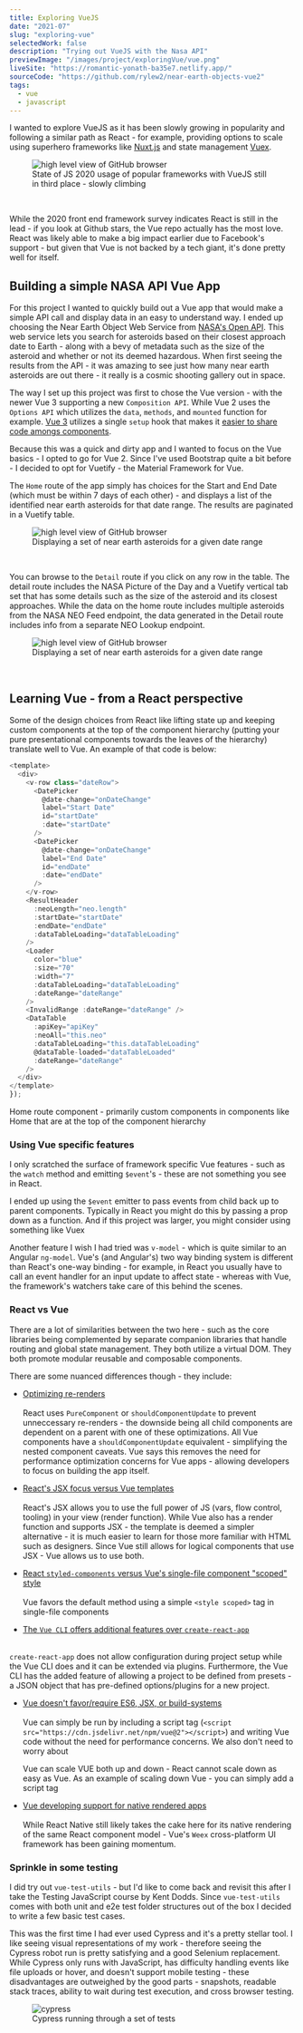 ```yaml
---
title: Exploring VueJS
date: "2021-07"
slug: "exploring-vue"
selectedWork: false
description: "Trying out VueJS with the Nasa API"
previewImage: "/images/project/exploringVue/vue.png"
liveSite: "https://romantic-yonath-ba35e7.netlify.app/"
sourceCode: "https://github.com/rylew2/near-earth-objects-vue2"
tags:
  - vue
  - javascript
---
```


I wanted to explore VueJS as it has been slowly growing in popularity and following a similar path as React - for example, providing options to scale using superhero frameworks like <a href="https://nuxtjs.org/">Nuxt.js</a> and state management <a href="https://vuex.vuejs.org/">Vuex</a>.

<figure class="image">
  <Image src="/images/project/exploringVue/comparison.png" alt="high level view of GitHub browser">
  <figcaption>State of JS 2020 usage of popular frameworks with VueJS still in third place - slowly climbing</figcaption>
</figure>
<br />

While the 2020 front end framework survey indicates React is still in the lead - if you look at Github stars, the Vue repo actually has the most love. React was likely able to make a big impact earlier due to Facebook's support - but given that Vue is not backed by a tech giant, it's done pretty well for itself.

## Building a simple NASA API Vue App

For this project I wanted to quickly build out a Vue app that would make a simple API call and display data in an easy to understand way. I ended up choosing the Near Earth Object Web Service from <a href="https://api.nasa.gov/">NASA's Open API</a>. This web service lets you search for asteroids based on their closest approach date to Earth - along with a bevy of metadata such as the size of the asteroid and whether or not its deemed hazardous. When first seeing the results from the API - it was amazing to see just how many near earth asteroids are out there - it really is a cosmic shooting gallery out in space.

The way I set up this project was first to chose the Vue version - with the newer Vue 3 supporting a new `Composition API`. While Vue 2 uses the `Options API` which utilizes the `data`, `methods`, and `mounted` function for example. <a href="https://markus.oberlehner.net/blog/vue-3-composition-api-vs-options-api/">Vue 3</a> utilizes a single `setup` hook that makes it <a href="https://markus.oberlehner.net/blog/vue-3-composition-api-vs-options-api/">easier to share code amongs components</a>.

Because this was a quick and dirty app and I wanted to focus on the Vue basics - I opted to go for Vue 2. Since I've used Bootstrap quite a bit before - I decided to opt for Vuetify - the Material Framework for Vue.

The `Home` route of the app simply has choices for the Start and End Date (which must be within 7 days of each other) - and displays a list of the identified near earth asteroids for that date range. The results are paginated in a Vuetify table.

<figure class="image">
  <Image src="/images/project/exploringVue/home.png" alt="high level view of GitHub browser">
  <figcaption>Displaying a set of near earth asteroids for a given date range</figcaption>
</figure>
<br />

You can browse to the `Detail` route if you click on any row in the table. The detail route includes the NASA Picture of the Day and a Vuetify vertical tab set that has some details such as the size of the asteroid and its closest approaches. While the data on the home route includes multiple asteroids from the NASA NEO Feed endpoint, the data generated in the Detail route includes info from a separate NEO Lookup endpoint.

<figure class="image">
  <Image src="/images/project/exploringVue/detail.png" alt="high level view of GitHub browser">
  <figcaption>Displaying a set of near earth asteroids for a given date range</figcaption>
</figure>
<br />

## Learning Vue - from a React perspective

Some of the design choices from React like lifting state up and keeping custom components at the top of the component hierarchy (putting your pure presentational components towards the leaves of the hierarchy) translate well to Vue. An example of that code is below:

```js
<template>
  <div>
    <v-row class="dateRow">
      <DatePicker
        @date-change="onDateChange"
        label="Start Date"
        id="startDate"
        :date="startDate"
      />
      <DatePicker
        @date-change="onDateChange"
        label="End Date"
        id="endDate"
        :date="endDate"
      />
    </v-row>
    <ResultHeader
      :neoLength="neo.length"
      :startDate="startDate"
      :endDate="endDate"
      :dataTableLoading="dataTableLoading"
    />
    <Loader
      color="blue"
      :size="70"
      :width="7"
      :dataTableLoading="dataTableLoading"
      :dateRange="dateRange"
    />
    <InvalidRange :dateRange="dateRange" />
    <DataTable
      :apiKey="apiKey"
      :neoAll="this.neo"
      :dataTableLoading="this.dataTableLoading"
      @dataTable-loaded="dataTableLoaded"
      :dateRange="dateRange"
    />
  </div>
</template>
});
```

  <figcaption>Home route component - primarily custom components in components like Home that are at the top of the component hierarchy</figcaption>

### Using Vue specific features

I only scratched the surface of framework specific Vue features - such as the `watch` method and emitting `$event`'s - these are not something you see in React.

I ended up using the `$event` emitter to pass events from child back up to parent components. Typically in React you might do this by passing a prop down as a function. And if this project was larger, you might consider using something like Vuex

Another feature I wish I had tried was `v-model` - which is quite similar to an Angular `ng-model`. Vue's (and Angular's) two way binding system is different than React's one-way binding - for example, in React you usually have to call an event handler for an input update to affect state - whereas with Vue, the framework's watchers take care of this behind the scenes.

### React vs Vue

There are a lot of similarities between the two here - such as the core libraries being complemented by separate companion libraries that handle routing and global state management. They both utilize a virtual DOM. They both promote modular reusable and composable components.

There are some nuanced differences though - they include:

- <u>Optimizing re-renders</u> <br /><br />
  React uses `PureComponent` or `shouldComponentUpdate` to prevent unneccessary re-renders - the downside being all child components are dependent on a parent with one of these optimizations. All Vue components have a `shouldComponentUpdate` equivalent - simplifying the nested component caveats. Vue says this removes the need for performance optimization concerns for Vue apps - allowing developers to focus on building the app itself.

- <u>React's JSX focus versus Vue templates</u><br /><br />
  React's JSX allows you to use the full power of JS (vars, flow control, tooling) in your view (render function). While Vue also has a render function and supports JSX - the template is deemed a simpler alternative - it is much easier to learn for those more familiar with HTML such as designers. Since Vue still allows for logical components that use JSX - Vue allows us to use both.

- <u>React `styled-components` versus Vue's single-file component "scoped" style</u><br /><br />
  Vue favors the default method using a simple `<style scoped>` tag in single-file components

- <u>The `Vue CLI` offers additional features over `create-react-app`</u><br /><br />

`create-react-app` does not allow configuration during project setup while the Vue CLI does and it can be extended via plugins. Furthermore, the Vue CLI has the added feature of allowing a project to be defined from presets - a JSON object that has pre-defined options/plugins for a new project.

- <u>Vue doesn't favor/require ES6, JSX, or build-systems</u><br /><br />
  Vue can simply be run by including a script tag (`<script src="https://cdn.jsdelivr.net/npm/vue@2"></script>`) and writing Vue code without the need for performance concerns. We also don't need to worry about

  Vue can scale VUE both up and down - React cannot scale down as easy as Vue. As an example of scaling down Vue - you can simply add a script tag

- <u>Vue developing support for native rendered apps</u><br /><br />
  While React Native still likely takes the cake here for its native rendering of the same React component model - Vue's `Weex` cross-platform UI framework has been gaining momentum.

### Sprinkle in some testing

I did try out `vue-test-utils` - but I'd like to come back and revisit this after I take the Testing JavaScript course by Kent Dodds. Since `vue-test-utils` comes with both unit and e2e test folder structures out of the box I decided to write a few basic test cases.

This was the first time I had ever used Cypress and it's a pretty stellar tool. I like seeing visual representations of my work - therefore seeing the Cypress robot run is pretty satisfying and a good Selenium replacement. While Cypress only runs with JavaScript, has difficulty handling events like file uploads or hover, and doesn't support mobile testing - these disadvantages are outweighed by the good parts - snapshots, readable stack traces, ability to wait during test execution, and cross browser testing.

<figure class="image">
  <Image src="/images/project/exploringVue/cypress.png" alt="cypress">
  <figcaption>Cypress running through a set of tests</figcaption>
</figure>
